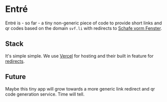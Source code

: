 # Entré

Entré is - so far - a tiny non-generic piece of code to provide short links and qr codes based on the domain `svf.li` with redirects to [Schafe vorm Fenster](https://www.schafe-vorm-fenster.de/).

## Stack

It's simple simple. We use [Vercel](https://vercel.com/) for hosting and their built in feature for [redirects](https://vercel.com/docs/project-configuration#project-configuration/redirects).

## Future

Maybe this tiny app will grow towards a more generic link redirect and qr code generation service. Time will tell.
